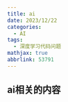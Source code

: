 ```yaml
---
title: ai
date: 2023/12/22
categories:
  - AI
tags:
  - 深度学习代码问题
mathjax: true
abbrlink: 53791
---
```




## ai相关的内容